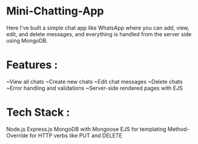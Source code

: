 # Mini-Chatting-App

Here I've built a simple chat app like WhatsApp where you can add, view, edit, and delete messages, and everything is handled from the server side using MongoDB.

# Features :
~View all chats
~Create new chats
~Edit chat messages
~Delete chats
~Error handling and validations
~Server-side rendered pages with EJS

# Tech Stack :
Node.js
Express.js
MongoDB with Mongoose
EJS for templating
Method-Override for HTTP verbs like PUT and DELETE

